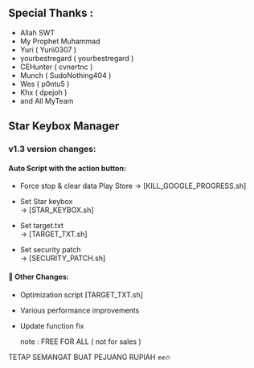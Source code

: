 ## Special Thanks :

- Allah SWT 
- My Prophet Muhammad
- Yuri ( Yurii0307 )
- yourbestregard ( yourbestregard )
- CEHunter ( cvnertnc )
- Munch ( SudoNothing404 )
- Wes ( p0ntu5 )
- Khx ( dpejoh )
- and All MyTeam

## Star Keybox Manager

### v1.3 version changes:

#### Auto Script with the action button:
- Force stop & clear data Play Store 
  → [KILL_GOOGLE_PROGRESS.sh]

- Set Star keybox  
  → [STAR_KEYBOX.sh]

- Set target.txt  
  → [TARGET_TXT.sh]

- Set security patch  
  → [SECURITY_PATCH.sh]

#### 🔧 Other Changes:
- Optimization script [TARGET_TXT.sh]
- Various performance improvements
- Update function fix
  
  note : FREE FOR ALL ( not for sales )

TETAP SEMANGAT BUAT PEJUANG RUPIAH ✊✊🔥
